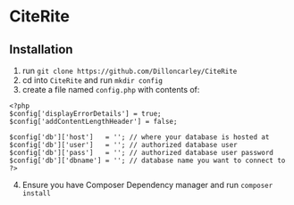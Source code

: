 # CiteRite

## Installation
1. run `git clone https://github.com/Dilloncarley/CiteRite`
2. cd into `CiteRite` and run `mkdir config`
3. create a file named `config.php` with contents of:
```
<?php
$config['displayErrorDetails'] = true;
$config['addContentLengthHeader'] = false;

$config['db']['host']   = ''; // where your database is hosted at
$config['db']['user']   = ''; // authorized database user
$config['db']['pass']   = ''; // authorized database user password
$config['db']['dbname'] = ''; // database name you want to connect to
?>
```
4. Ensure you have Composer Dependency manager and run `composer install` 
